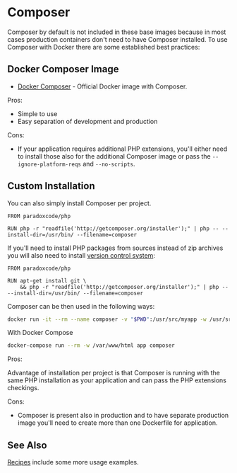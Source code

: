 # Composer

Composer by default is not included in these base images because in most cases
production containers don't need to have Composer installed. To use Composer with
Docker there are some established best practices:

## Docker Composer Image

* [Docker Composer](https://hub.docker.com/_/composer/) - Official Docker image
  with Composer.

Pros:

* Simple to use
* Easy separation of development and production

Cons:

* If your application requires additional PHP extensions, you'll either need to
  install those also for the additional Composer image or pass the
  `--ignore-platform-reqs` and `--no-scripts`.

## Custom Installation

You can also simply install Composer per project.

```
FROM paradoxcode/php

RUN php -r "readfile('http://getcomposer.org/installer');" | php -- --install-dir=/usr/bin/ --filename=composer
```

If you'll need to install
PHP packages from sources instead of zip archives you will also need to install
[version control system](https://getcomposer.org/doc/00-intro.md#system-requirements):

```
FROM paradoxcode/php

RUN apt-get install git \
    && php -r "readfile('http://getcomposer.org/installer');" | php -- --install-dir=/usr/bin/ --filename=composer
```

Composer can be then used in the following ways:

```bash
docker run -it --rm --name composer -v "$PWD":/usr/src/myapp -w /usr/src/myapp php-app composer
```

With Docker Compose

```bash
docker-compose run --rm -w /var/www/html app composer
```

Pros:

Advantage of installation per project is that Composer is running with the same
PHP installation as your application and can pass the PHP extensions checkings.

Cons:

* Composer is present also in production and to have separate production image
  you'll need to create more than one Dockerfile for application.

## See Also

[Recipes](recipes) include some more usage examples.
